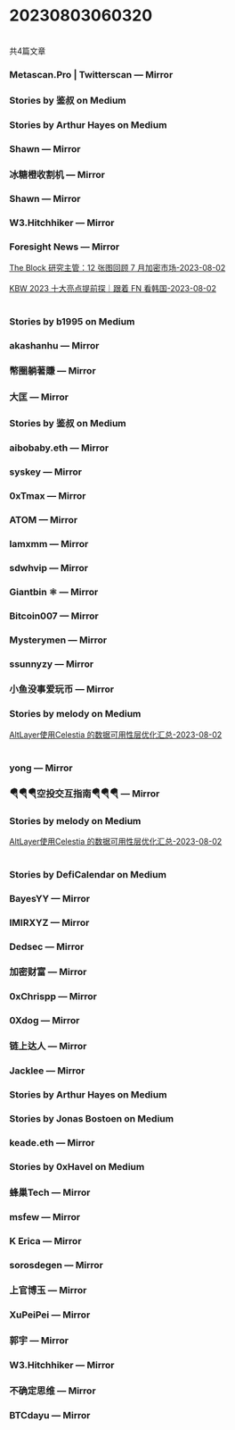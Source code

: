 <h1>20230803060320</h1><br/>共4篇文章


###  Metascan.Pro | Twitterscan — Mirror











###  Stories by 鉴叔 on Medium









###  Stories by Arthur Hayes on Medium







###  Shawn — Mirror









###  冰糖橙收割机 — Mirror











###  Shawn — Mirror









###  W3.Hitchhiker — Mirror







###  Foresight News — Mirror

<a target=_blank rel=nofollow href="https://mirror.xyz/foresightnews.eth/T3T_WZum5tIPkb6yJ-eTqG3yQDBTKYKQfDEw5w3Eakk" >The Block 研究主管：12 张图回顾 7 月加密市场-2023-08-02</a><br/><br/><a target=_blank rel=nofollow href="https://mirror.xyz/foresightnews.eth/TnlmZs-yMiFjJq8OadEBBZoIQ6FRQ-P7f4rYJnu_o68" >KBW 2023 十大亮点提前探｜跟着 FN 看韩国-2023-08-02</a><br/><br/>







###  Stories by b1995 on Medium













###  akashanhu — Mirror













###  幣圈躺著賺 — Mirror















###  大匡 — Mirror







###  Stories by 鉴叔 on Medium











###  aibobaby.eth — Mirror









###  syskey — Mirror









###  0xTmax — Mirror













###  ATOM — Mirror













###  Iamxmm — Mirror













###  sdwhvip — Mirror









###  Giantbin ⚛ — Mirror















###  Bitcoin007 — Mirror















###  Mysterymen — Mirror















###  ssunnyzy — Mirror











###  小鱼没事爱玩币 — Mirror







###  Stories by melody on Medium

<a target=_blank rel=nofollow href="https://medium.com/@melody8848/altlayer%E4%BD%BF%E7%94%A8celestia-%E7%9A%84%E6%95%B0%E6%8D%AE%E5%8F%AF%E7%94%A8%E6%80%A7%E5%B1%82%E4%BC%98%E5%8C%96%E6%B1%87%E6%80%BB-711f71dc47ff?source=rss-bfc6f454c0f9------2" >AltLayer使用Celestia 的数据可用性层优化汇总-2023-08-02</a><br/><br/>













###  yong — Mirror











###  🪂🪂🪂空投交互指南🪂🪂🪂 — Mirror







###  Stories by melody on Medium

<a target=_blank rel=nofollow href="https://medium.com/@melody8848/altlayer%E4%BD%BF%E7%94%A8celestia-%E7%9A%84%E6%95%B0%E6%8D%AE%E5%8F%AF%E7%94%A8%E6%80%A7%E5%B1%82%E4%BC%98%E5%8C%96%E6%B1%87%E6%80%BB-711f71dc47ff?source=rss-bfc6f454c0f9------2" >AltLayer使用Celestia 的数据可用性层优化汇总-2023-08-02</a><br/><br/>





###  Stories by DefiCalendar on Medium



















###  BayesYY — Mirror













###  IMIRXYZ — Mirror











###  Dedsec — Mirror















###  加密财富 — Mirror













###  0xChrispp — Mirror























###  0Xdog — Mirror















###  链上达人 — Mirror











###  Jacklee — Mirror











###  Stories by Arthur Hayes on Medium









###  Stories by Jonas Bostoen on Medium







###  keade.eth — Mirror









###  Stories by 0xHavel on Medium









###  蜂巢Tech — Mirror











###  msfew — Mirror











###  K Erica — Mirror













###  sorosdegen — Mirror















###  上官博玉 — Mirror









###  XuPeiPei — Mirror







###  郭宇 — Mirror

















###  W3.Hitchhiker — Mirror











###  不确定思维 — Mirror











###  BTCdayu — Mirror





